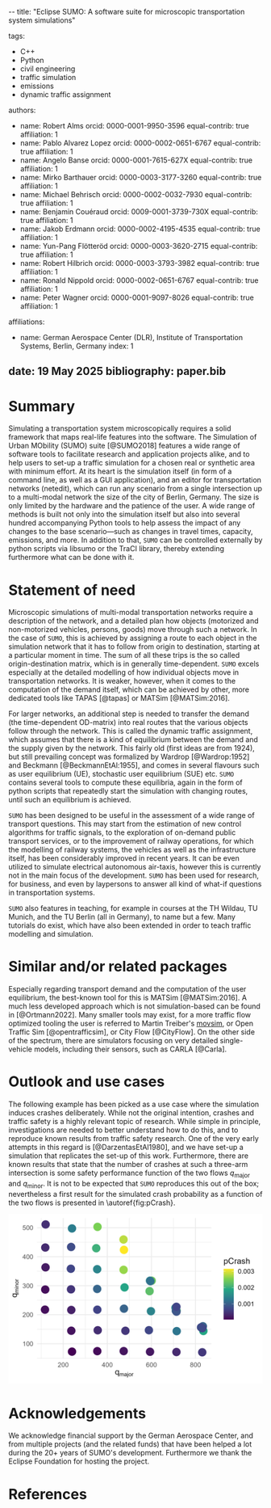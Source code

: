 --
title: "Eclipse SUMO: A software suite for microscopic transportation system simulations"

tags:
  - C++
  - Python
  - civil engineering
  - traffic simulation
  - emissions
  - dynamic traffic assignment

authors:
  - name: Robert Alms
    orcid: 0000-0001-9950-3596
    equal-contrib: true
    affiliation: 1
  - name: Pablo Alvarez Lopez
    orcid: 0000-0002-0651-6767
    equal-contrib: true
    affiliation: 1
  - name: Angelo Banse
    orcid: 0000-0001-7615-627X
    equal-contrib: true
    affiliation: 1
  - name: Mirko Barthauer
    orcid: 0000-0003-3177-3260
    equal-contrib: true
    affiliation: 1
  - name: Michael Behrisch
    orcid: 0000-0002-0032-7930
    equal-contrib: true
    affiliation: 1
  - name: Benjamin Couéraud
    orcid: 0009-0001-3739-730X
    equal-contrib: true
    affiliation: 1
  - name: Jakob Erdmann
    orcid: 0000-0002-4195-4535
    equal-contrib: true
    affiliation: 1
  - name: Yun-Pang Flötteröd
    orcid: 0000-0003-3620-2715
    equal-contrib: true
    affiliation: 1
  - name: Robert Hilbrich
    orcid: 0000-0003-3793-3982
    equal-contrib: true
    affiliation: 1
  - name: Ronald Nippold
    orcid: 0000-0002-0651-6767
    equal-contrib: true
    affiliation: 1
  - name: Peter Wagner
    orcid: 0000-0001-9097-8026
    equal-contrib: true
    affiliation: 1

affiliations:
 - name: German Aerospace Center (DLR), Institute of Transportation Systems, Berlin, Germany
   index: 1

date: 19 May 2025
bibliography: paper.bib
---

# Summary

Simulating a transportation system microscopically requires a solid framework that maps real-life features into the software. The Simulation of Urban MObility (SUMO) suite [@SUMO2018] features a wide range of software tools to facilitate research and application projects alike, and to help users to set-up a traffic simulation for a chosen real or synthetic area with minimum effort. At its heart is the simulation itself (in form of a command line, as well as a GUI application), and an editor for transportation networks (netedit), which can run any scenario from a single intersection up to a multi-modal network the size of the city of Berlin, Germany. The size is only limited by the hardware and the patience of the user. A wide range of methods is built not only into the simulation itself but also into several hundred accompanying Python tools to help assess the impact of any changes to the base scenario—such as changes in travel times, capacity, emissions, and more. In addition to that, `SUMO` can be controlled externally by python scripts via libsumo or the TraCI library, thereby extending furthermore what can be done with it.

# Statement of need

Microscopic simulations of multi-modal transportation networks require a description of the network, and a detailed plan how objects (motorized and non-motorized vehicles, persons, goods) move through such a network. In the case of `SUMO`, this is achieved by assigning a route to each object in the simulation network that it has to follow from origin to destination, starting at a particular moment in time. The sum of all these trips is the so called origin-destination matrix, which is in generally time-dependent. `SUMO` excels especially at the detailed modelling of how individual objects move in transportation networks. It is weaker, however, when it comes to the computation of the demand itself, which can be achieved by other, more dedicated tools like TAPAS [@tapas] or MATSim [@MATSim:2016].

For larger networks, an additional step is needed to transfer the demand (the time-dependent OD-matrix) into real routes that the various objects follow through the network. This is called the dynamic traffic assignment, which assumes that there is a kind of equilibrium between the demand and the supply given by the network. This fairly old (first ideas are from 1924), but still prevailing concept was formalized by Wardrop [@Wardrop:1952] and Beckmann [@BeckmannEtAl:1955], and comes in several flavours such as user equilibrium (UE), stochastic user equilibrium (SUE) etc. `SUMO` contains several tools to compute these equilibria, again in the form of python scripts that repeatedly start the simulation with changing routes, until such an equilibrium is achieved.

`SUMO` has been designed to be useful in the assessment of a wide range of transport questions. This may start from the estimation of new control algorithms for traffic signals, to the exploration of on-demand public transport services, or to the improvement of railway operations, for which the modelling of railway systems, the vehicles as well as the infrastructure itself, has been considerably improved in recent years. It can be even utilized to simulate electrical autonomous air-taxis, however this is currently not in the main focus of the development. `SUMO` has been used for research, for business, and even by laypersons to answer all kind of what-if questions in transportation systems.

`SUMO` also features in teaching, for example in courses at the TH Wildau, TU Munich, and the TU Berlin (all in Germany), to name but a few. Many tutorials do exist, which have also been extended in order to teach traffic modelling and simulation.

# Similar and/or related packages

Especially regarding transport demand and the computation of the user equilibrium, the best-known tool for this is MATSim [@MATSim:2016]. A much less developed approach which is not simulation-based can be found in [@Ortmann2022]. Many smaller tools may exist, for a more traffic flow optimized tooling the user is referred to Martin Treiber's [movsim](https://github.com/movsim/traffic-simulation-de), or Open Traffic Sim [@opentrafficsim], or City Flow [@CityFlow]. On the other side of the spectrum, there are simulators focusing on very detailed single-vehicle models, including their sensors, such as CARLA [@Carla].

# Outlook and use cases

The following example has been picked as a use case where the simulation induces crashes deliberately. While not the original intention, crashes and traffic safety is a highly relevant topic of research. While simple in principle, investigations are needed to better understand how to do this, and to reproduce known results from traffic safety research. One of the very early attempts in this regard is [@DarzentasEtAl1980], and we have set-up a simulation that replicates the set-up of this work. Furthermore, there are known results that state that the number of crashes at such a three-arm intersection is some safety performance function of the two flows $q_{\text{major}}$ and $q_{\text{minor}}$. It is not to be expected that `SUMO` reproduces this out of the box; nevertheless a first result for the simulated crash probability as a function of the two flows is presented in \autoref{fig:pCrash}.

![Crash probability as function of qMajor and qMinor.\label{fig:pCrash}](pCrash-vs-qMaj-qMin.png)

# Acknowledgements

We acknowledge financial support by the German Aerospace Center, and from multiple projects (and the related funds) that have been helped a lot during the 20+ years of SUMO's development. Furthermore we thank the Eclipse Foundation for hosting the project.

# References
